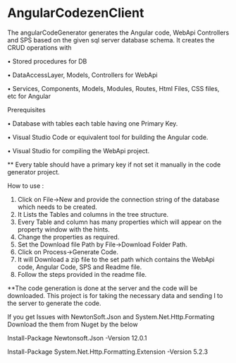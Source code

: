 # AngularCodezenClient
The angularCodeGenerator generates the Angular code, WebApi  Controllers and SPS based on the given sql server database schema. It creates the CRUD operations with

•	Stored procedures for DB

•	DataAccessLayer, Models, Controllers for WebApi

•	Services, Components, Models, Modules, Routes, Html Files, CSS files, etc for Angular

Prerequisites

•	Database with tables each table having one Primary Key.

•	Visual Studio Code or equivalent tool for building the Angular code.

•	Visual Studio for compiling the WebApi project.

** Every table should have a primary key if not set it manually in the code generator project.

How to use : 
1.	Click on File->New and provide the connection string of the database which needs to be created.
2.	It Lists the Tables and columns in the tree structure.
3.	Every Table and column has many properties which will appear on the property window with the hints.
4.	Change the properties as required.
5.	Set the Download file Path by File->Download Folder Path.
6.	Click on Process->Generate Code.
7.	It will Download a zip file to the set path which contains the WebApi code, Angular Code, SPS and Readme file.
8.	Follow the steps provided in the readme file.

**The code generation is done at the server and the code will be downloaded. This project is for taking the necessary data and sending I to the server to generate the code.

If you get Issues with NewtonSoft.Json and System.Net.Http.Formating Download the them from Nuget by the below 

  Install-Package Newtonsoft.Json -Version 12.0.1
  
  Install-Package System.Net.Http.Formatting.Extension -Version 5.2.3
